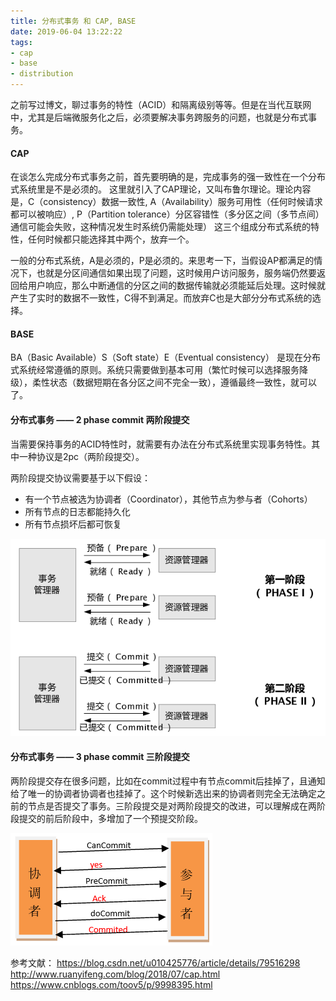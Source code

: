 ```yaml
---
title: 分布式事务 和 CAP, BASE
date: 2019-06-04 13:22:22
tags:
- cap
- base
- distribution
---
```


之前写过博文，聊过事务的特性（ACID）和隔离级别等等。但是在当代互联网中，尤其是后端微服务化之后，必须要解决事务跨服务的问题，也就是分布式事务。

#### CAP

在谈怎么完成分布式事务之前，首先要明确的是，完成事务的强一致性在一个分布式系统里是不是必须的。 这里就引入了CAP理论，又叫布鲁尔理论。理论内容是，C（consistency）数据一致性, A（Availability）服务可用性（任何时候请求都可以被响应）, P（Partition tolerance）分区容错性（多分区之间（多节点间）通信可能会失败，这种情况发生时系统仍需能处理） 这三个组成分布式系统的特性，任何时候都只能选择其中两个，放弃一个。 

一般的分布式系统，A是必须的，P是必须的。来思考一下，当假设AP都满足的情况下，也就是分区间通信如果出现了问题，这时候用户访问服务，服务端仍然要返回给用户响应，那么中断通信的分区之间的数据传输就必须能延后处理。这时候就产生了实时的数据不一致性，C得不到满足。而放弃C也是大部分分布式系统的选择。

#### BASE

BA（Basic Available）S（Soft state）E（Eventual consistency） 是现在分布式系统经常遵循的原则。系统只需要做到基本可用（繁忙时候可以选择服务降级），柔性状态（数据短期在各分区之间不完全一致），遵循最终一致性，就可以了。

#### 分布式事务 —— 2 phase commit 两阶段提交

当需要保持事务的ACID特性时，就需要有办法在分布式系统里实现事务特性。其中一种协议是2pc（两阶段提交）。

两阶段提交协议需要基于以下假设：
* 有一个节点被选为协调者（Coordinator），其他节点为参与者（Cohorts）
* 所有节点的日志都能持久化
* 所有节点损坏后都可恢复

![](/img/distributed-transaction/2pc.png "两阶段提交")


#### 分布式事务 —— 3 phase commit 三阶段提交

两阶段提交存在很多问题，比如在commit过程中有节点commit后挂掉了，且通知给了唯一的协调者协调者也挂掉了。这个时候新选出来的协调者则完全无法确定之前的节点是否提交了事务。三阶段提交是对两阶段提交的改进，可以理解成在两阶段提交的前后阶段中，多增加了一个预提交阶段。

![](/img/distributed-transaction/3pc.png "三阶段提交")



参考文献：
https://blog.csdn.net/u010425776/article/details/79516298
http://www.ruanyifeng.com/blog/2018/07/cap.html
https://www.cnblogs.com/toov5/p/9998395.html
